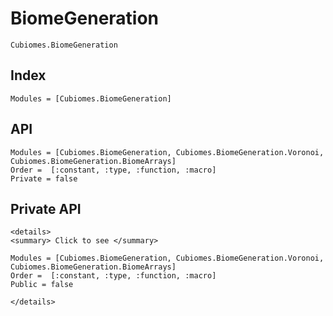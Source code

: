 # BiomeGeneration

```@docs
Cubiomes.BiomeGeneration
```

## Index

```@index
Modules = [Cubiomes.BiomeGeneration]
```

## API

```@autodocs
Modules = [Cubiomes.BiomeGeneration, Cubiomes.BiomeGeneration.Voronoi, Cubiomes.BiomeGeneration.BiomeArrays]
Order =  [:constant, :type, :function, :macro]
Private = false
```

## Private API

```@raw html
<details>
<summary> Click to see </summary>
```

```@autodocs
Modules = [Cubiomes.BiomeGeneration, Cubiomes.BiomeGeneration.Voronoi, Cubiomes.BiomeGeneration.BiomeArrays]
Order =  [:constant, :type, :function, :macro]
Public = false
```

```@raw html
</details>
```
